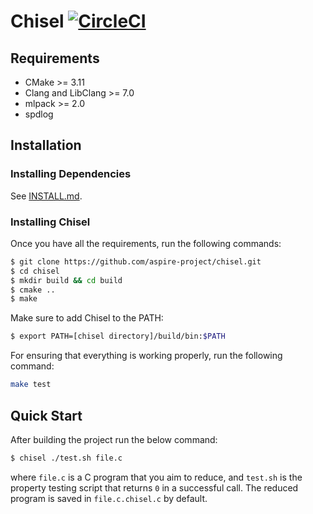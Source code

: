 # Chisel [![CircleCI](https://circleci.com/gh/aspire-project/chisel.svg?style=svg)](https://circleci.com/gh/aspire-project/chisel)

## Requirements
* CMake >= 3.11
* Clang and LibClang >= 7.0
* mlpack >= 2.0
* spdlog

## Installation
### Installing Dependencies
See [INSTALL.md](INSTALL.md).

### Installing Chisel
Once you have all the requirements, run the following commands:
```sh
$ git clone https://github.com/aspire-project/chisel.git
$ cd chisel
$ mkdir build && cd build
$ cmake ..
$ make
```
Make sure to add Chisel to the PATH:
```sh
$ export PATH=[chisel directory]/build/bin:$PATH
```

For ensuring that everything is working properly, run the following command:
```sh
make test
```

## Quick Start
After building the project run the below command:
```sh
$ chisel ./test.sh file.c
```
where `file.c` is a C program that you aim to reduce, and `test.sh` is
the property testing script that returns `0` in a successful call.
The reduced program is saved in `file.c.chisel.c` by default.
